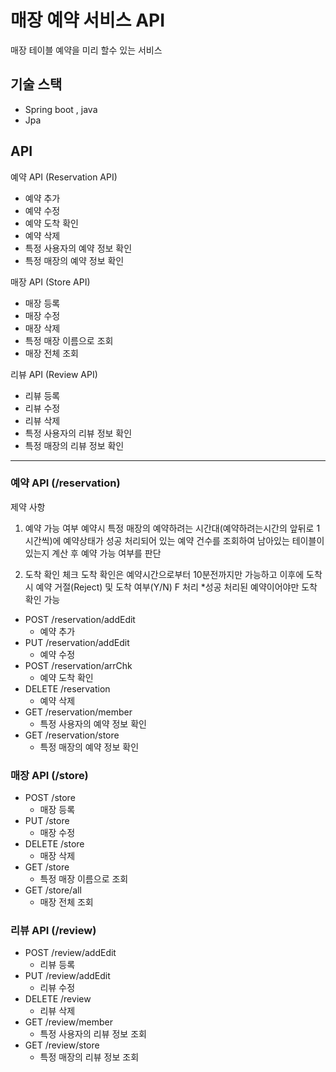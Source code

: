 # 매장 예약 서비스 API
매장 테이블 예약을 미리 할수 있는 서비스


## 기술 스택
- Spring boot , java
- Jpa


## API
예약 API (Reservation API)
- 예약 추가
- 예약 수정
- 예약 도착 확인
- 예약 삭제
- 특정 사용자의 예약 정보 확인
- 특정 매장의 예약 정보 확인

매장 API (Store API)
- 매장 등록
- 매장 수정
- 매장 삭제
- 특정 매장 이름으로 조회
- 매장 전체 조회

리뷰 API (Review API)
- 리뷰 등록
- 리뷰 수정
- 리뷰 삭제
- 특정 사용자의 리뷰 정보 확인
- 특정 매장의 리뷰 정보 확인

---

### 예약 API (/reservation)
제약 사항
1. 예약 가능 여부
예약시 특정 매장의 예약하려는 시간대(예약하려는시간의 앞뒤로 1시간씩)에 예약상태가 성공 처리되어 있는 예약 건수를 조회하여
남아있는 테이블이 있는지 계산 후 예약 가능 여부를 판단

2. 도착 확인 체크
도착 확인은 예약시간으로부터 10분전까지만 가능하고 이후에 도착시 예약 거절(Reject) 및 도착 여부(Y/N) F 처리
*성공 처리된 예약이어야만 도착 확인 가능

- POST /reservation/addEdit
  - 예약 추가
- PUT /reservation/addEdit
  - 예약 수정
- POST /reservation/arrChk
  - 예약 도착 확인
- DELETE /reservation
  - 예약 삭제
- GET /reservation/member
  - 특정 사용자의 예약 정보 확인
- GET /reservation/store
  - 특정 매장의 예약 정보 확인

### 매장 API (/store)
- POST /store
  - 매장 등록
- PUT /store
  - 매장 수정
- DELETE /store
  - 매장 삭제
- GET /store
  - 특정 매장 이름으로 조회
- GET /store/all
  - 매장 전체 조회
  
### 리뷰 API (/review)
- POST /review/addEdit
  - 리뷰 등록
- PUT /review/addEdit
  - 리뷰 수정
- DELETE /review
  - 리뷰 삭제
- GET /review/member
  - 특정 사용자의 리뷰 정보 조회
- GET /review/store
  - 특정 매장의 리뷰 정보 조회

  
